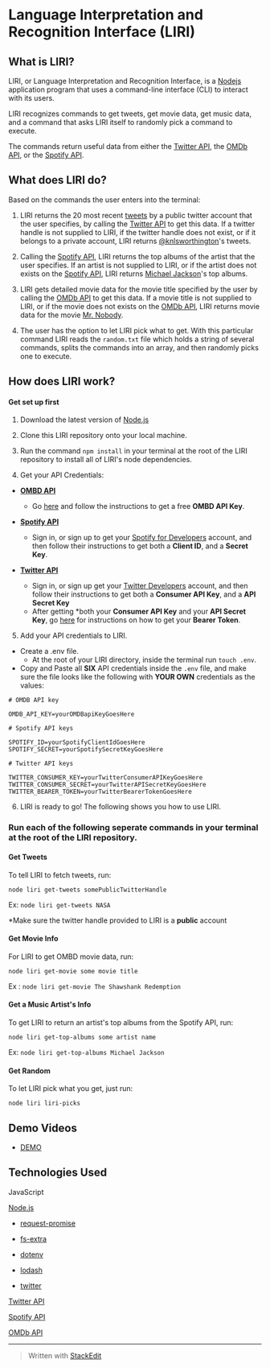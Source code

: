 # Language Interpretation and Recognition Interface (LIRI)

## What is LIRI?

LIRI, or Language Interpretation and Recognition Interface, is a [Nodejs](https://nodejs.org/en/) application program that uses a command-line interface (CLI) to interact with its users.

LIRI recognizes commands to get tweets, get movie data, get music data, and a command that asks LIRI itself to randomly pick a command to execute.

The commands return useful data from either the [Twitter API](https://developer.twitter.com/), the [OMDb API](http://www.omdbapi.com/), or the [Spotify API](https://developer.spotify.com/documentation/web-api/).

## What does LIRI do?

Based on the commands the user enters into the terminal:

1. LIRI returns the 20 most recent [tweets](https://twitter.com/home?lang=en) by a public twitter account that the user specifies, by calling the [Twitter API](https://developer.twitter.com/) to get this data. If a twitter handle is not supplied to LIRI, if the twitter handle does not exist, or if it belongs to a private account, LIRI returns [@knlsworthington](https://twitter.com/knlsworthington)'s tweets.

2. Calling the [Spotify API](https://developer.spotify.com/documentation/web-api/), LIRI returns the top albums of the artist that the user specifies. If an artist is not supplied to LIRI, or if the artist does not exists on the [Spotify API](https://developer.spotify.com/documentation/web-api/), LIRI returns [Michael Jackson](https://www.michaeljackson.com/)'s top albums.

3. LIRI gets detailed movie data for the movie title specified by the user by calling the [OMDb API](http://www.omdbapi.com/) to get this data. If a movie title is not supplied to LIRI, or if the movie does not exists on the [OMDb API](http://www.omdbapi.com/), LIRI returns movie data for the movie [Mr. Nobody](https://www.imdb.com/title/tt0485947/).

4. The user has the option to let LIRI pick what to get. With this particular command LIRI reads the `random.txt` file which holds a string of several commands, splits the commands into an array, and then randomly picks one to execute.

## How does LIRI work?

#### Get set up first

1. Download the latest version of [Node.js](https://nodejs.org/en/)

2. Clone this LIRI repository onto your local machine.

3. Run the command `npm install` in your terminal at the root of the LIRI repository to install all of LIRI's node dependencies.

4. Get your API Credentials:

  - **[OMBD API](http://www.omdbapi.com/)**
    - Go [here](http://www.omdbapi.com/apikey.aspx) and follow the instructions to get a free **OMBD API Key**.

  - **[Spotify API](https://developer.spotify.com/documentation/web-api/)**
    - Sign in, or sign up to get your [Spotify for Developers](https://developer.spotify.com/dashboard/) account, and then follow their instructions to get both a **Client ID**, and a **Secret Key**.

  - **[Twitter API](https://developer.twitter.com/en/docs)**
    - Sign in, or sign up get your [Twitter Developers](https://developer.twitter.com/en/docs/basics/getting-started) account, and then follow their instructions to get both a **Consumer API Key**, and a **API Secret Key**
    - After getting  *both your **Consumer API Key** and your **API Secret Key**, go [here](https://developer.twitter.com/en/docs/basics/authentication/guides/bearer-tokens) for instructions on how to get your **Bearer Token**.

5. Add your API credentials to LIRI.

  - Create a .env file.
    - At the root of your LIRI directory, inside the terminal run `touch .env`. 
  - Copy and Paste all **SIX** API credentials inside the `.env` file, and make sure the file looks like the following with **YOUR OWN** credentials as the values:

  ```
  # OMDB API key

  OMDB_API_KEY=yourOMDBapiKeyGoesHere

  # Spotify API keys

  SPOTIFY_ID=yourSpotifyClientIdGoesHere
  SPOTIFY_SECRET=yourSpotifySecretKeyGoesHere

  # Twitter API keys

  TWITTER_CONSUMER_KEY=yourTwitterConsumerAPIKeyGoesHere
  TWITTER_CONSUMER_SECRET=yourTwitterAPISecretKeyGoesHere
  TWITTER_BEARER_TOKEN=yourTwitterBearerTokenGoesHere
  ```

6. LIRI is ready to go! The following shows you how to use LIRI.

### Run each of the following seperate commands in your terminal **at the root of the LIRI repository**.

#### Get Tweets

To tell LIRI to fetch tweets, run:

`node liri get-tweets somePublicTwitterHandle`

Ex: `node liri get-tweets NASA`

*Make sure the twitter handle provided to LIRI is a **public** account

#### Get Movie Info

For LIRI to get OMBD movie data, run:

`node liri get-movie some movie title`

Ex : `node liri get-movie The Shawshank Redemption`

#### Get a Music Artist's Info

To get LIRI to return an artist's top albums from the Spotify API, run:

`node liri get-top-albums some artist name`

Ex: `node liri get-top-albums Michael Jackson`

#### Get Random

To let LIRI pick what you get, just run:

`node liri liri-picks`

## Demo Videos

*  [DEMO](https://drive.google.com/file/d/1zWftgHgjmx_LCZdlUdDzegg7_C4qmNx1/view)

## Technologies Used

JavaScript


[Node.js](https://nodejs.org/en/)

*  [request-promise](https://www.npmjs.com/package/request-promise)

*  [fs-extra](https://www.npmjs.com/package/fs-extra)

*  [dotenv](https://www.npmjs.com/search?q=dotenv)

*  [lodash](https://www.npmjs.com/package/lodash)

*  [twitter](https://www.npmjs.com/package/twitter)


[Twitter API](https://developer.twitter.com/)

[Spotify API](https://developer.spotify.com/)

[OMDb API](http://www.omdbapi.com/)


---

> Written with [StackEdit](https://stackedit.io/)